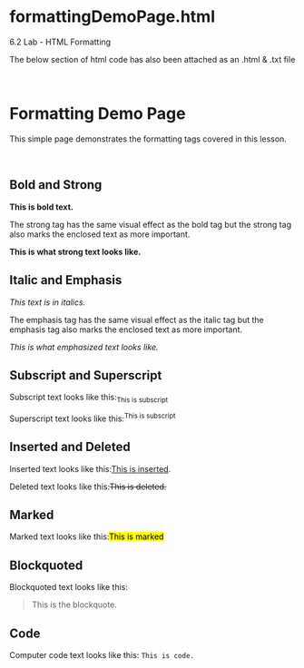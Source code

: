 # formattingDemoPage.html
6.2 Lab - HTML Formatting

The below section of html code has also been attached as an .html & .txt file



<!-- The objective of this LAB is to generate an HTML page that displays the below attributes--><!-- Created by Eric Hebert 4-3-2017 --> <!DOCTYPE html><html>    <head>        <title>Formatting Demo Page</title>    </head>    <body><h1> Formatting Demo Page </h1><p>This simple page demonstrates the formatting tags covered in this lesson.</p> <h2> Bold and Strong </h2><p><b>This is bold text.</b></p><p>The strong tag has the same visual effect as the bold tag but the strong tag also marks the enclosed text as more important. </p><p><strong>This is what strong text looks like.</strong></p><h2> Italic and Emphasis </h2><p><i>This text is in italics.</i></p><p>The emphasis tag has the same visual effect as the italic tag but the emphasis tag also marks the enclosed text as more important.</p><p><em>This is what emphasized text looks like.</em></p><h2> Subscript and Superscript </h2><p>Subscript text looks like this:<sub>This is subscript</sub></p><p>Superscript text looks like this:<sup>This is subscript</sup></p><h2> Inserted and Deleted </h2><p>Inserted text looks like this:<ins>This is inserted</ins>.</p><p>Deleted text looks like this:<del>This is deleted.</del></p><h2> Marked </h2><p>Marked text looks like this:<mark>This is marked</mark></p><h2> Blockquoted </h2><p>Blockquoted text looks like this:<blockquote>This is the blockquote.</blockquote></p><h2> Code </h2><p>Computer code text looks like this: <code>This is code.</code></p></body></html>
